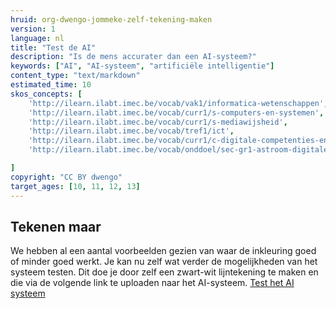 ```yaml
---
hruid: org-dwengo-jommeke-zelf-tekening-maken
version: 1
language: nl
title: "Test de AI"
description: "Is de mens accurater dan een AI-systeem?"
keywords: ["AI", "AI-systeem", "artificiële intelligentie"]
content_type: "text/markdown"
estimated_time: 10
skos_concepts: [
    'http://ilearn.ilabt.imec.be/vocab/vak1/informatica-wetenschappen', 
    'http://ilearn.ilabt.imec.be/vocab/curr1/s-computers-en-systemen',
    'http://ilearn.ilabt.imec.be/vocab/curr1/s-mediawijsheid',
    'http://ilearn.ilabt.imec.be/vocab/tref1/ict',
    'http://ilearn.ilabt.imec.be/vocab/curr1/c-digitale-competenties-en-mediawijsheid',
    'http://ilearn.ilabt.imec.be/vocab/onddoel/sec-gr1-astroom-digitale-competenties-en-mediawijsheid-4.5',

]
copyright: "CC BY dwengo"
target_ages: [10, 11, 12, 13]
---
```


## Tekenen maar

We hebben al een aantal voorbeelden gezien van waar de inkleuring goed of minder goed werkt. Je kan nu zelf wat verder de mogelijkheden van het systeem testen. Dit doe je door zelf een zwart-wit lijntekening te maken en die via de volgende link te uploaden naar het AI-systeem. [Test het AI systeem](https://kiks.ilabt.imec.be/jommeke/)